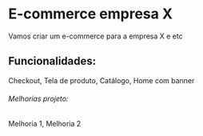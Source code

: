 # E-commerce empresa X

Vamos criar um e-commerce para a empresa X e etc

## Funcionalidades:

Checkout, Tela de produto, Catálogo, Home com banner

###### Melhorias projeto:

Melhoria 1, Melhoria 2